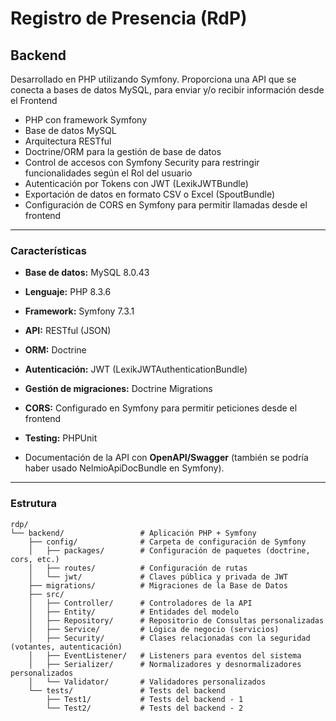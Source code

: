 # Registro de Presencia (RdP)

## Backend

Desarrollado en PHP utilizando Symfony. Proporciona una API que se conecta a bases de datos MySQL, para enviar y/o recibir información desde el Frontend

- PHP con framework Symfony
- Base de datos MySQL
- Arquitectura RESTful
- Doctrine/ORM para la gestión de base de datos
- Control de accesos con Symfony Security para restringir funcionalidades según el Rol del usuario
- Autenticación por Tokens con JWT (LexikJWTBundle)
- Exportación de datos en formato CSV o Excel (SpoutBundle)
- Configuración de CORS en Symfony para permitir llamadas desde el frontend

---

### Características

- **Base de datos:** MySQL 8.0.43
- **Lenguaje:** PHP 8.3.6
- **Framework:** Symfony 7.3.1
- **API:** RESTful (JSON)
- **ORM:** Doctrine
- **Autenticación:** JWT (LexikJWTAuthenticationBundle)
- **Gestión de migraciones:** Doctrine Migrations
- **CORS:** Configurado en Symfony para permitir peticiones desde el frontend
- **Testing:** PHPUnit

- Documentación de la API con **OpenAPI/Swagger** (también se podría haber usado NelmioApiDocBundle en Symfony).

---

### Estrutura

```
rdp/
└── backend/                 # Aplicación PHP + Symfony
    ├── config/              # Carpeta de configuración de Symfony
    │   ├── packages/        # Configuración de paquetes (doctrine, cors, etc.)
    │   ├── routes/          # Configuración de rutas
    │   └── jwt/             # Claves pública y privada de JWT
    ├── migrations/          # Migraciones de la Base de Datos
    ├── src/
    │   ├── Controller/      # Controladores de la API
    │   ├── Entity/          # Entidades del modelo
    │   ├── Repository/      # Repositorio de Consultas personalizadas
    │   ├── Service/         # Lógica de negocio (servicios)
    │   ├── Security/        # Clases relacionadas con la seguridad (votantes, autenticación)
    │   ├── EventListener/   # Listeners para eventos del sistema
    │   ├── Serializer/      # Normalizadores y desnormalizadores personalizados
    │   └── Validator/       # Validadores personalizados
    └── tests/               # Tests del backend
        ├── Test1/           # Tests del backend - 1
        └── Test2/           # Tests del backend - 2
```

